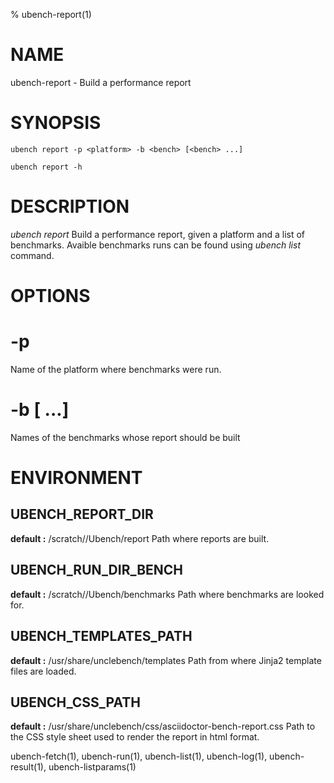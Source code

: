 % ubench-report(1)

# NAME


ubench-report -  Build a performance report

# SYNOPSIS


    ubench report -p <platform> -b <bench> [<bench> ...]

    ubench report -h

# DESCRIPTION


*ubench report*   Build a performance report,  given a platform and a list of benchmarks.
              Avaible benchmarks runs can be found using *ubench list* command.

# OPTIONS

# -p <platform>
  Name of the platform where benchmarks were run.


# -b <bench> [<bench> ...]
  Names of the benchmarks whose report should be built


# ENVIRONMENT

## UBENCH_REPORT_DIR
   **default :** /scratch/<user>/Ubench/report
   Path where reports are built.
   
## UBENCH_RUN_DIR_BENCH
   **default :** /scratch/<user>/Ubench/benchmarks
   Path where benchmarks are looked for.
   
## UBENCH_TEMPLATES_PATH
   **default :** /usr/share/unclebench/templates
   Path from where Jinja2 template files are loaded.

## UBENCH_CSS_PATH
   **default :** /usr/share/unclebench/css/asciidoctor-bench-report.css
   Path to the CSS style sheet used to render the report in html format.


ubench-fetch(1), ubench-run(1), ubench-list(1), ubench-log(1), ubench-result(1), ubench-listparams(1)